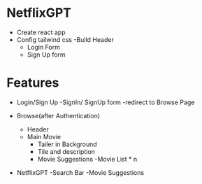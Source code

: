 # NetflixGPT

- Create react app
- Config tailwind css
  -Build Header
  - Login Form
  - Sign Up form

# Features

- Login/Sign Up
  -SignIn/ SignUp form
  -redirect to Browse Page

- Browse(after Authentication)

  - Header
  - Main Movie
    - Tailer in Background
    - Tile and description
    - Movie Suggestions
      -Movie List \* n

- NetflixGPT
  -Search Bar
  -Movie Suggestions
